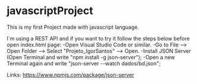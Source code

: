 # javascriptProject
This is my first Project made with javascript language.

I´m using a REST API and if you want to try it follow the steps below before open index.html page:
-Open Visual Studio Code or similar.
-Go to File --> Open Folder --> Select "Projeto_IgorSantos" --> Open.
-Install JSON Server (Open Terminal and write "npm install -g json-server");
-Open a new Terminal again and write "json-server --watch dados/bd.json";

Links:
https://www.npmjs.com/package/json-server
